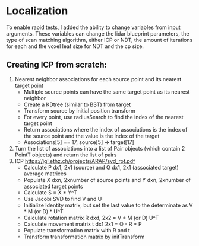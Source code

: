 # Localization

 To enable rapid tests, I added the ability to change variables from input arguments. These variables can change the lidar blueprint parameters, the type of scan matching algorithm, either ICP or NDT, the amount of iterations for each and the voxel leaf size for NDT and the cp size.  

## Creating ICP from scratch:

1. Nearest neighbor associations for each source point and its nearest target point
    - Multiple source points can have the same target point as its nearest neighbor
    - Create a KDtree (similar to BST) from target
    - Transform source by initial position transform
    - For every point, use radiusSearch to find the index of the nearest target point
    - Return associations where the index of associations is the index of the source point and the value is the index of the target
    - Associations[5] == 17, source[5] -> target[17]
2. Turn the list of associations into a list of Pair objects (which contain 2 PointT objects) and return the list of pairs
3. ICP https://igl.ethz.ch/projects/ARAP/svd_rot.pdf
    - Calculate P dx1, 2x1 (source) and Q dx1, 2x1 (associated target) average matrices  
    - Populate X dxn, 2xnumber of source points and Y dxn, 2xnumber of associated target points
    - Calculate S = X * Y^T
    - Use Jacobi SVD to find V and U
    - Initialize Identity matrix, but set the last value to the determinate as V * M (or D) * U^T
    - Calculate rotation matrix R dxd, 2x2 = V * M (or D) U^T
    - Calculate movement matrix t dx1 2x1 = Q - R * P
    - Populate transformation matrix with R and t
    - Transform transformation matrix by initTransform
